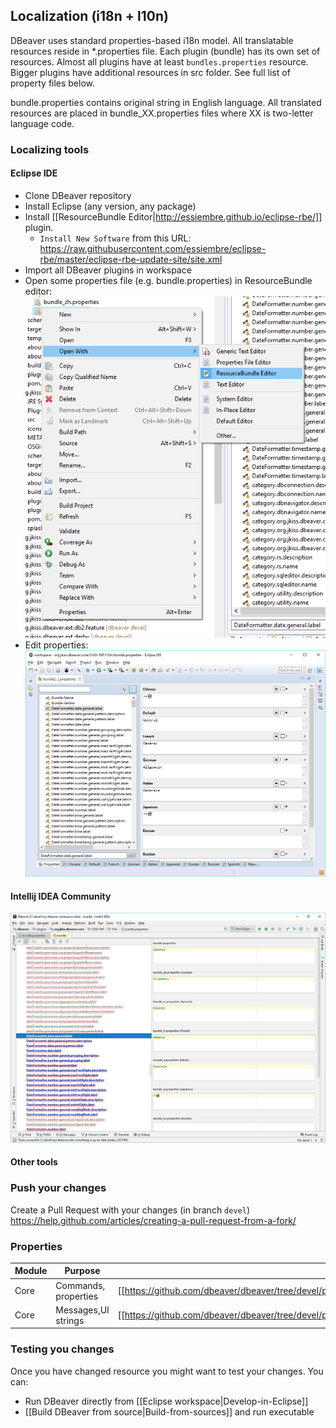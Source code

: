 ## Localization (i18n + l10n)

DBeaver uses standard properties-based i18n model.
All translatable resources reside in *.properties file. Each plugin (bundle) has its own set of resources.
Almost all plugins have at least `bundles.properties` resource. Bigger plugins have additional resources in src folder.
See full list of property files below.

bundle.properties contains original string in English language.
All translated resources are placed in bundle_XX.properties files where XX is two-letter language code.

### Localizing tools
#### Eclipse IDE
- Clone DBeaver repository
- Install Eclipse (any version, any package)
- Install [[ResourceBundle Editor|http://essiembre.github.io/eclipse-rbe/]] plugin.
  - `Install New Software` from this URL: https://raw.githubusercontent.com/essiembre/eclipse-rbe/master/eclipse-rbe-update-site/site.xml
- Import all DBeaver plugins in workspace
- Open some properties file (e.g. bundle.properties) in ResourceBundle editor:
![Open resource in Properties Editor](images/ug/Open-Properties-Bundle.png)
- Edit properties:
![](images/ug/Localize-Bundle-Editor.png)

#### Intellij IDEA Community
![](images/ug/Localize-Bundle-IDEA.png)

#### Other tools 

### Push your changes

Create a Pull Request with your changes (in branch `devel`)
https://help.github.com/articles/creating-a-pull-request-from-a-fork/

### Properties

Module|Purpose|File
---|---|---
Core| Commands, properties | [[https://github.com/dbeaver/dbeaver/tree/devel/plugins/org.jkiss.dbeaver.core/OSGI-INF/l10n/bundle.properties]]
Core|Messages,UI strings | [[https://github.com/dbeaver/dbeaver/tree/devel/plugins/org.jkiss.dbeaver.core/src/org/jkiss/dbeaver/core/CoreResources.properties]]

### Testing you changes

Once you have changed resource you might want to test your changes.
You can:
- Run DBeaver directly from [[Eclipse workspace|Develop-in-Eclipse]]
- [[Build DBeaver from source|Build-from-sources]] and run executable
